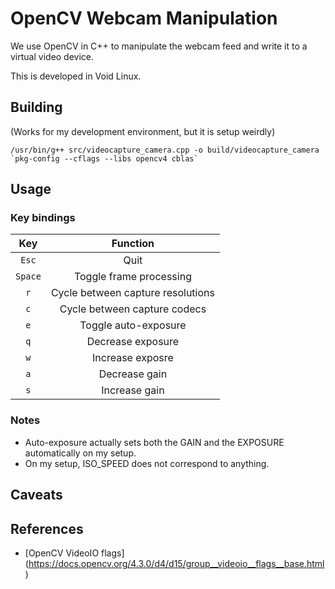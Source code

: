 # OpenCV Webcam Manipulation
We use OpenCV in C++ to manipulate the webcam feed and write it to a virtual
video device.

This is developed in Void Linux.

## Building
(Works for my development environment, but it is setup weirdly)

```shell
/usr/bin/g++ src/videocapture_camera.cpp -o build/videocapture_camera `pkg-config --cflags --libs opencv4 cblas`
```

## Usage

### Key bindings
| Key        | Function |
|:-------------:|:-------------:|
| `Esc`      |  Quit |
| `Space`    |  Toggle frame processing |
| `r` | Cycle between capture resolutions |
| `c` | Cycle between capture codecs |
| `e` | Toggle auto-exposure |
| `q` | Decrease exposure |
| `w` | Increase exposre |
| `a` | Decrease gain |
| `s` | Increase gain |

### Notes
* Auto-exposure actually sets both the GAIN and the EXPOSURE automatically on
  my setup.
* On my setup, ISO\_SPEED does not correspond to anything.

## Caveats

## References
* [OpenCV VideoIO flags] (https://docs.opencv.org/4.3.0/d4/d15/group__videoio__flags__base.html)
